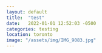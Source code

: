 ```yaml
---
layout: default
title:  "test"
date:   2022-01-01 12:52:03 -0500
categories: testing 
location: toronto
image: "/assets/img/IMG_9083.jpg"
---
```

